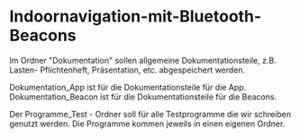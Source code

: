 # Indoornavigation-mit-Bluetooth-Beacons
Im Ordner "Dokumentation" sollen allgemeine Dokumentationsteile,
z.B. Lasten- Pflichtenheft, Präsentation, etc. abgespeichert werden.

Dokumentation_App ist für die Dokumentationsteile für die App.
Dokumentation_Beacon ist für die Dokumentationsteile für die Beacons.

Der Programme_Test - Ordner soll für alle Testprogramme die wir schreiben genutzt werden.
Die Programme kommen jeweils in einen eigenen Ordner.
